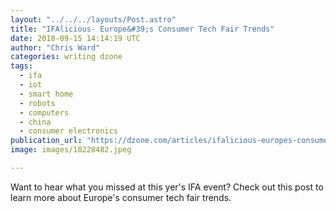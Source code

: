 ```yaml
---
layout: "../../../layouts/Post.astro"
title: "IFAlicious- Europe&#39;s Consumer Tech Fair Trends"
date: 2018-09-15 14:14:19 UTC
author: "Chris Ward"
categories: writing dzone
tags:
  - ifa
  - iot
  - smart home
  - robots
  - computers
  - china
  - consumer electronics
publication_url: "https://dzone.com/articles/ifalicious-europes-consumer-tech-fair-trends"
image: images/10228482.jpeg

---
```

Want to hear what you missed at this yer's IFA event? Check out this post to learn more about Europe's consumer tech fair trends.

